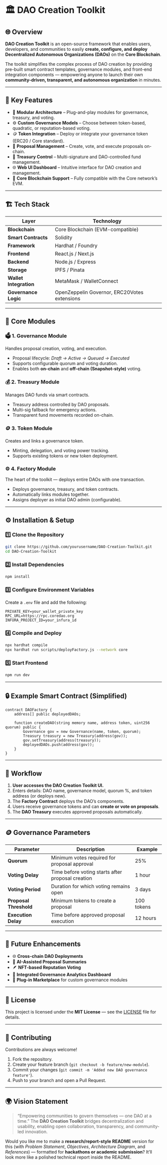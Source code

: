 # 🏛️ DAO Creation Toolkit

## 🌐 Overview

**DAO Creation Toolkit** is an open-source framework that enables users, developers, and communities to easily **create, configure, and deploy Decentralized Autonomous Organizations (DAOs)** on the **Core Blockchain**.

The toolkit simplifies the complex process of DAO creation by providing pre-built smart contract templates, governance modules, and front-end integration components — empowering anyone to launch their own **community-driven, transparent, and autonomous organization** in minutes.

---

## 🚀 Key Features

* 🧱 **Modular Architecture** – Plug-and-play modules for governance, treasury, and voting.
* ⚙️ **Custom Governance Models** – Choose between token-based, quadratic, or reputation-based voting.
* 🪙 **Token Integration** – Deploy or integrate your governance token (ERC20 / Core standard).
* 💬 **Proposal Management** – Create, vote, and execute proposals on-chain.
* 🏦 **Treasury Control** – Multi-signature and DAO-controlled fund management.
* 🌐 **Web UI Dashboard** – Intuitive interface for DAO creation and management.
* 🔗 **Core Blockchain Support** – Fully compatible with the Core network’s EVM.

---

## 🏗️ Tech Stack

| Layer                  | Technology                                   |
| ---------------------- | -------------------------------------------- |
| **Blockchain**         | Core Blockchain (EVM-compatible)             |
| **Smart Contracts**    | Solidity                                     |
| **Framework**          | Hardhat / Foundry                            |
| **Frontend**           | React.js / Next.js                           |
| **Backend**            | Node.js / Express                            |
| **Storage**            | IPFS / Pinata                                |
| **Wallet Integration** | MetaMask / WalletConnect                     |
| **Governance Logic**   | OpenZeppelin Governor, ERC20Votes extensions |

---

## 🧩 Core Modules

### 🗳️ 1. Governance Module

Handles proposal creation, voting, and execution.

* Proposal lifecycle: *Draft → Active → Queued → Executed*
* Supports configurable quorum and voting duration.
* Enables both **on-chain** and **off-chain (Snapshot-style)** voting.

### 💰 2. Treasury Module

Manages DAO funds via smart contracts.

* Treasury address controlled by DAO proposals.
* Multi-sig fallback for emergency actions.
* Transparent fund movements recorded on-chain.

### 🪙 3. Token Module

Creates and links a governance token.

* Minting, delegation, and voting power tracking.
* Supports existing tokens or new token deployment.

### ⚙️ 4. Factory Module

The heart of the toolkit — deploys entire DAOs with one transaction.

* Deploys governance, treasury, and token contracts.
* Automatically links modules together.
* Assigns deployer as initial DAO admin (configurable).

---

## ⚙️ Installation & Setup

### 1️⃣ Clone the Repository

```bash
git clone https://github.com/yourusername/DAO-Creation-Toolkit.git
cd DAO-Creation-Toolkit
```

### 2️⃣ Install Dependencies

```bash
npm install
```

### 3️⃣ Configure Environment Variables

Create a `.env` file and add the following:

```
PRIVATE_KEY=your_wallet_private_key
RPC_URL=https://rpc.coredao.org
INFURA_PROJECT_ID=your_infura_id
```

### 4️⃣ Compile and Deploy

```bash
npx hardhat compile
npx hardhat run scripts/deployFactory.js --network core
```

### 5️⃣ Start Frontend

```bash
npm run dev
```

---

## 🔒 Example Smart Contract (Simplified)

```solidity
contract DAOFactory {
    address[] public deployedDAOs;

    function createDAO(string memory name, address token, uint256 quorum) public {
        Governance gov = new Governance(name, token, quorum);
        Treasury treasury = new Treasury(address(gov));
        gov.setTreasury(address(treasury));
        deployedDAOs.push(address(gov));
    }
}
```

---

## 🧠 Workflow

1. **User accesses the DAO Creation Toolkit UI.**
2. Enters details: DAO name, governance model, quorum %, and token address (or deploys new).
3. The **Factory Contract** deploys the DAO’s components.
4. Users receive governance tokens and can **create or vote on proposals**.
5. The **DAO Treasury** executes approved proposals automatically.

---

## 🪙 Governance Parameters

| Parameter              | Description                                       | Example    |
| ---------------------- | ------------------------------------------------- | ---------- |
| **Quorum**             | Minimum votes required for proposal approval      | 25%        |
| **Voting Delay**       | Time before voting starts after proposal creation | 1 hour     |
| **Voting Period**      | Duration for which voting remains open            | 3 days     |
| **Proposal Threshold** | Minimum tokens to create a proposal               | 100 tokens |
| **Execution Delay**    | Time before approved proposal execution           | 12 hours   |

---

## 🔮 Future Enhancements

* 🌐 **Cross-chain DAO Deployments**
* 🧠 **AI-Assisted Proposal Summaries**
* 🪶 **NFT-based Reputation Voting**
* 💬 **Integrated Governance Analytics Dashboard**
* 🧩 **Plug-in Marketplace** for custom governance modules

---

## 🧾 License

This project is licensed under the **MIT License** — see the [LICENSE](./LICENSE) file for details.

---

## 🤝 Contributing

Contributions are always welcome!

1. Fork the repository.
2. Create your feature branch (`git checkout -b feature/new-module`).
3. Commit your changes (`git commit -m 'Added new DAO governance feature'`).
4. Push to your branch and open a Pull Request.

---

## 🌍 Vision Statement

> “Empowering communities to govern themselves — one DAO at a time.”
> The **DAO Creation Toolkit** bridges decentralization and usability, enabling open collaboration, transparency, and community-led innovation.

Would you like me to make a **research/report-style README** version for this (with *Problem Statement*, *Objectives*, *Architecture Diagram*, and *References*) — formatted for **hackathons or academic submission**? It’ll look more like a polished technical report inside the README.
